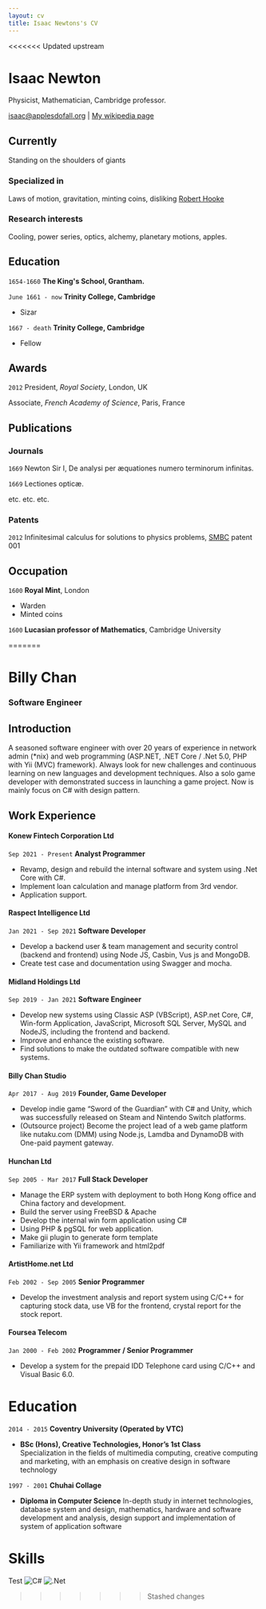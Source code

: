 ```yaml
---
layout: cv
title: Isaac Newtons's CV
---
```

<<<<<<< Updated upstream
# Isaac Newton
Physicist, Mathematician, Cambridge professor.

<div id="webaddress">
<a href="isaac@applesdofall.org">isaac@applesdofall.org</a>
| <a href="http://en.wikipedia.org/wiki/Isaac_Newton">My wikipedia page</a>
</div>


## Currently

Standing on the shoulders of giants

### Specialized in

Laws of motion, gravitation, minting coins, disliking [Robert Hooke](http://en.wikipedia.org/wiki/Robert_Hooke)


### Research interests

Cooling, power series, optics, alchemy, planetary motions, apples.


## Education

`1654-1660`
__The King's School, Grantham.__

`June 1661 - now`
__Trinity College, Cambridge__

- Sizar

`1667 - death`
__Trinity College, Cambridge__

- Fellow



## Awards

`2012`
President, *Royal Society*, London, UK

Associate, *French Academy of Science*, Paris, France



## Publications

<!-- A list is also available [online](http://scholar.google.co.uk/citations?user=LTOTl0YAAAAJ) -->

### Journals

`1669`
Newton Sir I, De analysi per æquationes numero terminorum infinitas. 

`1669`
Lectiones opticæ.

etc. etc. etc.

### Patents

`2012`
Infinitesimal calculus for solutions to physics problems, [SMBC](http://www.techdirt.com/articles/20121011/09312820678/if-patents-had-been-around-time-newton.shtml) patent 001


## Occupation

`1600`
__Royal Mint__, London

- Warden
- Minted coins

`1600`
__Lucasian professor of Mathematics__, Cambridge University



<!-- ### Footer

Last updated: May 2013 -->


=======
# Billy Chan 
### Software Engineer


## Introduction

A seasoned software engineer with over 20 years of experience in network admin (*nix) and web programming (ASP.NET, .NET Core / .Net 5.0, PHP with Yii (MVC) framework). Always look for new challenges and continuous learning on new languages and development techniques. Also a solo game developer with demonstrated success in launching a game project. Now is mainly focus on C# with design pattern. 

## Work Experience 

#### Konew Fintech Corporation Ltd 
`Sep 2021 - Present`
__Analyst Programmer__
- Revamp, design and rebuild the internal software and system using .Net Core with C#.  
- Implement loan calculation and manage platform from 3rd vendor. 
- Application support.
  

#### Raspect Intelligence Ltd  
`Jan 2021 - Sep 2021`
__Software Developer__ 
- Develop a backend user & team management and security control (backend and frontend) using Node JS, Casbin, Vus js and MongoDB. 
- Create test case and documentation using Swagger and mocha. 
  
   
#### Midland Holdings Ltd 
`Sep 2019 - Jan 2021`
__Software Engineer__
- Develop new systems using Classic ASP (VBScript), ASP.net Core, C#, Win-form Application, JavaScript, Microsoft SQL Server, MySQL and NodeJS, including the frontend and backend.  
- Improve and enhance the existing software.  
- Find solutions to make the outdated software compatible with new 
systems.  

#### Billy Chan Studio
`Apr 2017 - Aug 2019`
__Founder, Game Developer__
- Develop indie game “Sword of the Guardian” with C# and Unity, which was successfully released on Steam and Nintendo Switch platforms.  
- (Outsource project) Become the project lead of a web game platform like nutaku.com (DMM) using Node.js, Lamdba and DynamoDB with One-paid payment gateway.  

#### Hunchan Ltd 
`Sep 2005 - Mar 2017`
__Full Stack Developer__
- Manage the ERP system with deployment to both Hong Kong office and China factory and development.  
- Build the server using FreeBSD & Apache 
- Develop the internal win form application using C# 
- Using PHP & pgSQL for web application. 
- Make gii plugin to generate form template 
- Familiarize with Yii framework and html2pdf
   
#### ArtistHome.net Ltd
`Feb 2002 - Sep 2005`
__Senior Programmer__  
- Develop the investment analysis and report system using C/C++ for capturing stock data, use VB for the frontend, crystal report for the stock report. 

#### Foursea Telecom  
`Jan 2000 - Feb 2002`
__Programmer / Senior Programmer__
- Develop a system for the prepaid IDD Telephone card using C/C++ and Visual Basic 6.0.

# Education 
`2014 - 2015`
__Coventry University (Operated by VTC)__

- __BSc (Hons), Creative Technologies, Honor’s 1st Class__  
Specialization in the fields of multimedia computing, creative computing and marketing, with an emphasis on creative design in software technology

`1997 - 2001`
__Chuhai Collage__

- __Diploma in Computer Science__ 
In-depth study in internet technologies, database system and design, mathematics, hardware and software development and analysis, design support and implementation of system of application software 

# Skills 
<span>Test</span>
![C#](https://img.shields.io/badge/c%23-%23239120.svg?style=for-the-badge&logo=c-sharp&logoColor=white)
![.Net](https://img.shields.io/badge/.NET-5C2D91?style=for-the-badge&logo=.net&logoColor=white)
>>>>>>> Stashed changes
